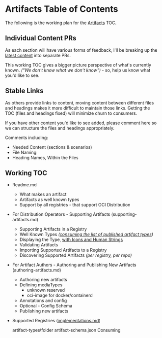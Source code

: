 # Artifacts Table of Contents 

The following is the working plan for the [Artifacts](https://github.com/opencontainers/artifacts) TOC.

## Individual Content PRs

As each section will have various forms of feedback, I'll be breaking up the [latest content](https://github.com/AzureCR/distribution-spec/blob/artifact-registry/artifacts.md) into separate PRs. 

This working TOC gives a bigger picture perspective of what's currently known. *("We don't know what we don't know")* - so, help us know what you'd like to see.

## Stable Links

As others provide links to content, moving content between different files and headings makes it more difficult to maintain those links. Getting the TOC (files and headings fixed) will minimize churn to consumers.

If you have other content you'd like to see added, please comment here so we can structure the files and headings appropriately. 

Comments including:
* Needed Content (sections & scenarios)
* File Naming
* Heading Names, Within the Files

## Working TOC

* Readme.md
    * What makes an artifact
    * Artifacts as well known types
    * Support by all registries - that support OCI Distribution

* For Distribution Operators - Supporting Artifacts	(supporting-artifacts.md)
    * Supporting Artifacts in a Registry
    * Well Known Types *([consuming the list of published artifact types](https://github.com/AzureCR/distribution-spec/blob/artifact-registry/artifacts.md#registering-artifact-types))*
    * Displaying the Type, [with Icons and Human Strings](https://github.com/SteveLasker/RegistryArtifactTypes/blob/master/mediaTypes.md#media-types)
    * Validating Artifacts
    * Importing Supported Artifacts to a Registry
    * Discovering Supported Artifacts *(per registry, per repo)*

* For Artifact Authors - Authoring and Publishing New Artifacts (authoring-artifacts.md)
  * Authoring new artifacts
  * Defining mediaTypes 
    * unknown reserved
    * oci-image for docker/containerd 
  * Annotations and config
  * Optional - Config Schema 
  * Publishing new artifacts
* Supported Registries ([implementations.md](https://github.com/SteveLasker/artifacts/commit/6c090374ea2a847a404b24769b20a99bf688971b))

	artifact-types\folder
		artifact-schema.json
	Consuming 
